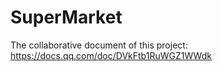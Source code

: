 # SuperMarket
The collaborative document of this project: https://docs.qq.com/doc/DVkFtb1RuWGZ1WWdk
